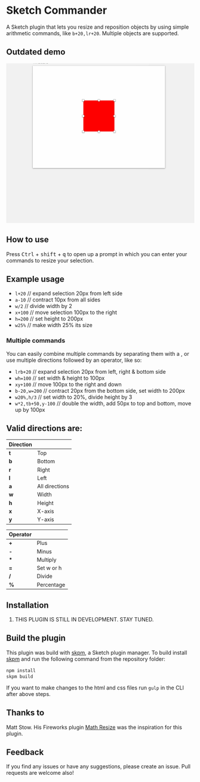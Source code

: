 # Sketch Commander
A Sketch plugin that lets you resize and reposition objects by using simple arithmetic commands, like `b+20,lr+20`. Multiple objects are supported.

## Outdated demo
![Using Resize Commands](demo-resize-commands.gif)

## How to use
Press <kbd>Ctrl</kbd> + <kbd>shift</kbd> + <kbd>q</kbd> to open up a prompt in which you can enter your commands to resize your selection.

## Example usage
* `l+20` // expand selection 20px from left side
* `a-10` // contract 10px from all sides
* `w/2` // divide width by 2
* `x+100` // move selection 100px to the right
* `h=200` // set height to 200px
* `w25%` // make width 25% its size

### Multiple commands
You can easily combine multiple commands by separating them with a , or use multiple directions followed by an operator, like so:
* `lrb+20` // expand selection 20px from left, right & bottom side
* `wh=100` // set width & height to 100px
* `xy+100` // move 100px to the right and down
* `b-20,w=200` // contract 20px from the bottom side, set width to 200px
* `w20%,h/3` // set width to 20%, divide height by 3
* `w*2,tb+50,y-100` // double the width, add 50px to top and bottom, move up by 100px

## Valid directions are:

| Direction     |  |
| :------- | :---- |
| **t** | Top  |
| **b** | Bottom |
| **r** | Right |
| **l** | Left |
| **a** | All directions |
| **w** | Width |
| **h** | Height |
| **x** | X-axis |
| **y** | Y-axis |

| Operator     |  |
| :------- | :---- |
| **+** | Plus  |
| **-** | Minus |
| **\*** | Multiply |
| **=** | Set w or h |
| **/** | Divide |
| **%** | Percentage|

## Installation
 1. THIS PLUGIN IS STILL IN DEVELOPMENT. STAY TUNED.

## Build the plugin
This plugin was build with [skpm](https://github.com/sketch-pm/skpm), a Sketch plugin manager. To build install [skpm](https://github.com/sketch-pm/skpm#installation) and run the following command from the repository folder:
```
npm install
skpm build
```
If you want to make changes to the html and css files run `gulp` in the CLI after above steps.

## Thanks to
Matt Stow. His Fireworks plugin [Math Resize](http://mattstow.com/math-resize.html) was the inspiration for this plugin.

## Feedback
If you find any issues or have any suggestions, please create an issue. Pull requests are welcome also!
